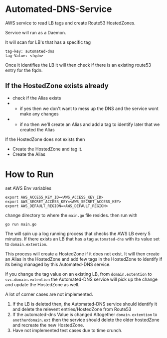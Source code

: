 # Automated-DNS-Service
AWS service to read LB tags and create Route53 HostedZones.

Service will run as a Daemon.

It will scan for LB's that has a specific tag

```
tag-key: automated-dns
tag-Value: <fqdn>
```

Once it identifies the LB it will then check if there is an existing route53 entry for the fqdn.

## If the HostedZone exists already
  - check if the Alias exists
  - - if yes then we don't want to mess up the DNS and the service wont make any changes
  - - if no then we'll create an Alias and add a tag to identify later that we created the Alias

If the HostedZone does not exists then
- Create the HostedZone and tag it.
- Create the Alias

# How to Run 

set AWS Env variables

```
export AWS_ACCESS_KEY_ID=<AWS_ACCESS_KEY_ID>
export AWS_SECRET_ACCESS_KEY=<AWS_SECRET_ACCESS_KEY>
export AWS_DEFAULT_REGION=<AWS_DEFAULT_REGION>
```

change directory to where the `main.go` file resides.
then run with
```
go run main.go
```

The will spin up a log running process that checks the AWS LB every 5 minutes. If there exists an LB that has a tag `automated-dns` with its value set to `domain.extention`.

This process will create a HostedZone if it does not exist.
It will then create an Alias in the HostedZone and add few tags in the HostedZone to identify if its being managed by this Automated-DNS service. 

If you change the tag value on an existing LB, from `domain.extention` to `svc.domain.extention` the Automated-DNS service will pick up the change and update the HostedZone as well.

A lot of corner cases are not implemented.
1. If the LB is deleted then, the Automated-DNS service should identify it and delete the relevent entries/HostedZone from Route53
2. If the automated-dns Value is changed Altogether `domain.extention` to `anotherdomain.ext` then the service should delete the older hostedZone and recreate the new HostedZone.
3. Have not implemented test cases due to time crunch. 


